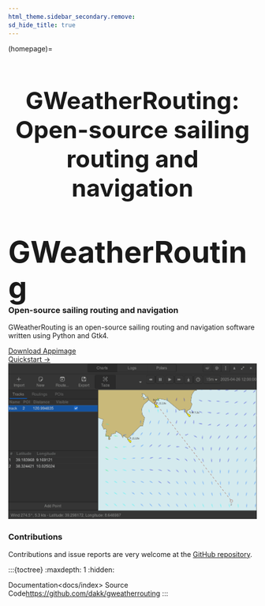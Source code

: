 ```yaml
---
html_theme.sidebar_secondary.remove:
sd_hide_title: true
---
```

<link rel="stylesheet" href="https://cdnjs.cloudflare.com/ajax/libs/font-awesome/5.9.0/css/fontawesome.min.css" integrity="sha512-TPigxKHbPcJHJ7ZGgdi2mjdW9XHsQsnptwE+nOUWkoviYBn0rAAt0A5y3B1WGqIHrKFItdhZRteONANT07IipA==" crossorigin="anonymous" referrerpolicy="no-referrer" />
<style>
.bd-main .bd-content .bd-article-container {
  max-width: 70rem; /* Make homepage a little wider instead of 60em */
}
/* Extra top/bottom padding to the sections */
article.bd-article section {
  padding: 3rem 0 7rem;
}
/* Override all h1 headers except for the hidden ones */
h1:not(.sd-d-none) {
  font-weight: bold;
  font-size: 48px;
  text-align: center;
  margin-bottom: 4rem;
}
/* Override all h3 headers that are not in hero */
h3:not(#hero h3) {
  font-weight: bold;
  /* text-align: center; */
}
</style>

(homepage)=
# GWeatherRouting: Open-source sailing routing and navigation

<div id="hero">
  <div id="hero-left">  <!-- Start Hero Left -->
    <h2 style="font-size: 60px; font-weight: bold; margin: 2rem auto 0;">GWeatherRouting</h2>
    <h3 style="font-weight: bold; margin-top: 0;">Open-source sailing routing and navigation</h3>
    <p>GWeatherRouting is an open-source sailing routing and navigation software written using Python and Gtk4.</p>
    <div class="homepage-button-container">
      <div class="homepage-button-container-row">
          <a href="https://github.com/dakk/gweatherrouting/releases/download/v0.2-rc1/GWeatherRouting-linux-x86_64.AppImage" class="homepage-button primary-button"><i class="fa fa-download"></i> Download Appimage</a>
      </div>
      <div class="homepage-button-container-row">
          <a href="./docs/quickstart.html" class="homepage-button-link">Quickstart →</a>
      </div>
    </div>
  </div>
  <div id="hero-right">
    <img src="./_static/images/quickstart/10.gif">
  </div>
</div>



<!-- # Workflow

<p>The DQPU system is composed of 3 actors:</p>
<br>

::::{grid} 1 1 3 3

:::{grid-item}

<div align="center">
<i class="fa fa-user fa-5x"></i><br><br>

<b>Clients</b>: users who need to perform a quantum sampling
</div>

:::

:::{grid-item}
<div align="center">
<i class="fa fa-user-shield fa-5x"></i><br><br>
<b>Verifiers</b>: delegates who check for data validity and detect cheating users
</div>
:::

:::{grid-item}
<div align="center">
<i class="fa fa-cogs fa-5x"></i><br><br>
<b>Samplers</b>: users who run quantum samplers
</div>
:::

::::-->

<!-- ::::{grid} 1 1 2 2

:::{grid-item}  -->

<h3>Contributions</h3>

Contributions and issue reports are very welcome at the
[GitHub repository](https://github.com/dakk/gweatherrouting).
<!-- ::: -->

:::{toctree}
:maxdepth: 1
:hidden:

Documentation<docs/index>
Source Code<https://github.com/dakk/gweatherrouting>
:::
